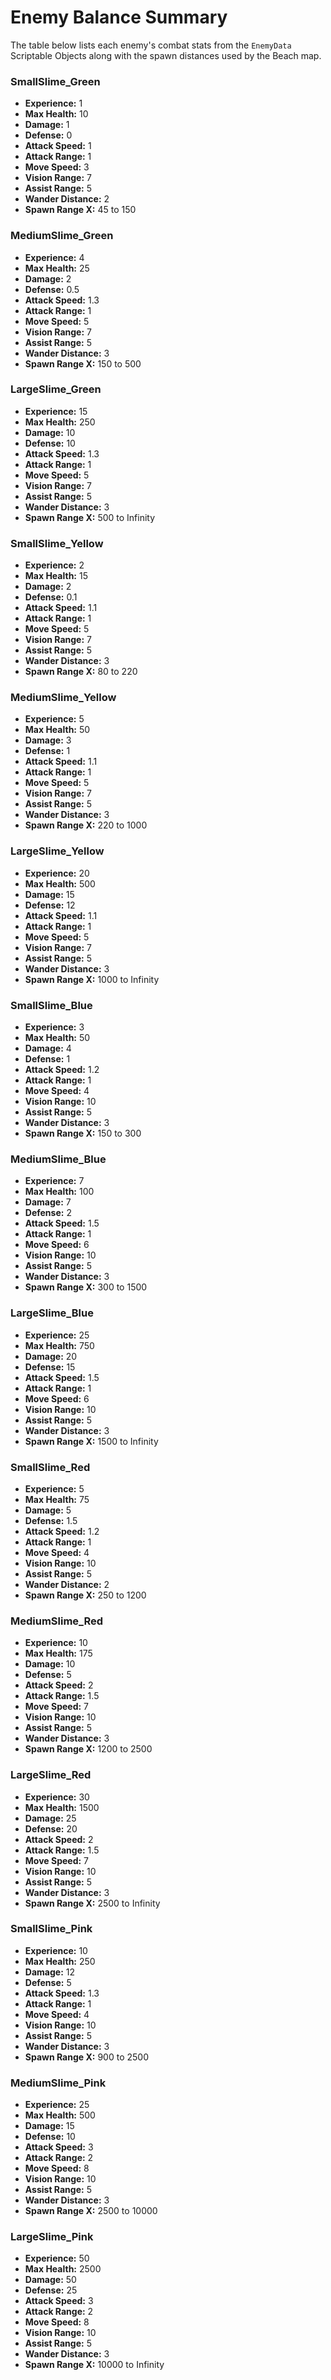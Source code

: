 # Enemy Balance Summary

The table below lists each enemy's combat stats from the `EnemyData` Scriptable Objects along with the spawn distances used by the Beach map.

### SmallSlime_Green
- **Experience:** 1
- **Max Health:** 10
- **Damage:** 1
- **Defense:** 0
- **Attack Speed:** 1
- **Attack Range:** 1
- **Move Speed:** 3
- **Vision Range:** 7
- **Assist Range:** 5
- **Wander Distance:** 2
- **Spawn Range X:** 45 to 150

### MediumSlime_Green
- **Experience:** 4
- **Max Health:** 25
- **Damage:** 2
- **Defense:** 0.5
- **Attack Speed:** 1.3
- **Attack Range:** 1
- **Move Speed:** 5
- **Vision Range:** 7
- **Assist Range:** 5
- **Wander Distance:** 3
- **Spawn Range X:** 150 to 500

### LargeSlime_Green
- **Experience:** 15
- **Max Health:** 250
- **Damage:** 10
- **Defense:** 10
- **Attack Speed:** 1.3
- **Attack Range:** 1
- **Move Speed:** 5
- **Vision Range:** 7
- **Assist Range:** 5
- **Wander Distance:** 3
- **Spawn Range X:** 500 to Infinity

### SmallSlime_Yellow
- **Experience:** 2
- **Max Health:** 15
- **Damage:** 2
- **Defense:** 0.1
- **Attack Speed:** 1.1
- **Attack Range:** 1
- **Move Speed:** 5
- **Vision Range:** 7
- **Assist Range:** 5
- **Wander Distance:** 3
- **Spawn Range X:** 80 to 220

### MediumSlime_Yellow
- **Experience:** 5
- **Max Health:** 50
- **Damage:** 3
- **Defense:** 1
- **Attack Speed:** 1.1
- **Attack Range:** 1
- **Move Speed:** 5
- **Vision Range:** 7
- **Assist Range:** 5
- **Wander Distance:** 3
- **Spawn Range X:** 220 to 1000

### LargeSlime_Yellow
- **Experience:** 20
- **Max Health:** 500
- **Damage:** 15
- **Defense:** 12
- **Attack Speed:** 1.1
- **Attack Range:** 1
- **Move Speed:** 5
- **Vision Range:** 7
- **Assist Range:** 5
- **Wander Distance:** 3
- **Spawn Range X:** 1000 to Infinity

### SmallSlime_Blue
- **Experience:** 3
- **Max Health:** 50
- **Damage:** 4
- **Defense:** 1
- **Attack Speed:** 1.2
- **Attack Range:** 1
- **Move Speed:** 4
- **Vision Range:** 10
- **Assist Range:** 5
- **Wander Distance:** 3
- **Spawn Range X:** 150 to 300

### MediumSlime_Blue
- **Experience:** 7
- **Max Health:** 100
- **Damage:** 7
- **Defense:** 2
- **Attack Speed:** 1.5
- **Attack Range:** 1
- **Move Speed:** 6
- **Vision Range:** 10
- **Assist Range:** 5
- **Wander Distance:** 3
- **Spawn Range X:** 300 to 1500

### LargeSlime_Blue
- **Experience:** 25
- **Max Health:** 750
- **Damage:** 20
- **Defense:** 15
- **Attack Speed:** 1.5
- **Attack Range:** 1
- **Move Speed:** 6
- **Vision Range:** 10
- **Assist Range:** 5
- **Wander Distance:** 3
- **Spawn Range X:** 1500 to Infinity

### SmallSlime_Red
- **Experience:** 5
- **Max Health:** 75
- **Damage:** 5
- **Defense:** 1.5
- **Attack Speed:** 1.2
- **Attack Range:** 1
- **Move Speed:** 4
- **Vision Range:** 10
- **Assist Range:** 5
- **Wander Distance:** 2
- **Spawn Range X:** 250 to 1200

### MediumSlime_Red
- **Experience:** 10
- **Max Health:** 175
- **Damage:** 10
- **Defense:** 5
- **Attack Speed:** 2
- **Attack Range:** 1.5
- **Move Speed:** 7
- **Vision Range:** 10
- **Assist Range:** 5
- **Wander Distance:** 3
- **Spawn Range X:** 1200 to 2500

### LargeSlime_Red
- **Experience:** 30
- **Max Health:** 1500
- **Damage:** 25
- **Defense:** 20
- **Attack Speed:** 2
- **Attack Range:** 1.5
- **Move Speed:** 7
- **Vision Range:** 10
- **Assist Range:** 5
- **Wander Distance:** 3
- **Spawn Range X:** 2500 to Infinity

### SmallSlime_Pink
- **Experience:** 10
- **Max Health:** 250
- **Damage:** 12
- **Defense:** 5
- **Attack Speed:** 1.3
- **Attack Range:** 1
- **Move Speed:** 4
- **Vision Range:** 10
- **Assist Range:** 5
- **Wander Distance:** 3
- **Spawn Range X:** 900 to 2500

### MediumSlime_Pink
- **Experience:** 25
- **Max Health:** 500
- **Damage:** 15
- **Defense:** 10
- **Attack Speed:** 3
- **Attack Range:** 2
- **Move Speed:** 8
- **Vision Range:** 10
- **Assist Range:** 5
- **Wander Distance:** 3
- **Spawn Range X:** 2500 to 10000

### LargeSlime_Pink
- **Experience:** 50
- **Max Health:** 2500
- **Damage:** 50
- **Defense:** 25
- **Attack Speed:** 3
- **Attack Range:** 2
- **Move Speed:** 8
- **Vision Range:** 10
- **Assist Range:** 5
- **Wander Distance:** 3
- **Spawn Range X:** 10000 to Infinity
